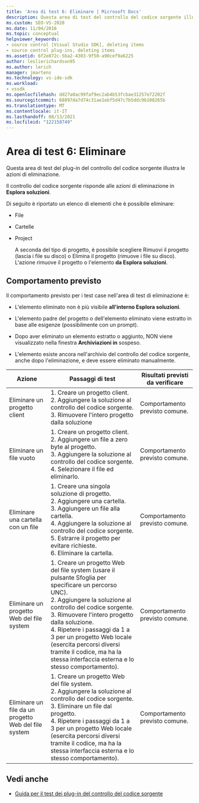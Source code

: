 ```yaml
---
title: 'Area di test 6: Eliminare | Microsoft Docs'
description: Questa area di test del controllo del codice sorgente illustra le azioni di Esplora soluzioni per il plug-in Visual Studio controllo del codice sorgente.
ms.custom: SEO-VS-2020
ms.date: 11/04/2016
ms.topic: conceptual
helpviewer_keywords:
- source control [Visual Studio SDK], deleting items
- source control plug-ins, deleting items
ms.assetid: 6f2e872c-5ba2-4303-9f50-a90cef9a6225
author: leslierichardson95
ms.author: lerich
manager: jmartens
ms.technology: vs-ide-sdk
ms.workload:
- vssdk
ms.openlocfilehash: dd27a0ac99faf9ec2ab4b53fcbae31257e72202f
ms.sourcegitcommit: 68897da7d74c31ae1ebf5d47c7b5ddc9b108265b
ms.translationtype: MT
ms.contentlocale: it-IT
ms.lasthandoff: 08/13/2021
ms.locfileid: "122158749"
---
```

# <a name="test-area-6-delete"></a>Area di test 6: Eliminare
Questa area di test del plug-in del controllo del codice sorgente illustra le azioni di eliminazione.

 Il controllo del codice sorgente risponde alle azioni di eliminazione in **Esplora soluzioni**.

 Di seguito è riportato un elenco di elementi che è possibile eliminare:

- File

- Cartelle

- Project

  A seconda del tipo di progetto,  è possibile scegliere Rimuovi il  progetto (lascia i file su disco) o Elimina il progetto (rimuove i file su disco). L'azione rimuove il progetto o l'elemento **da Esplora soluzioni**.

## <a name="expected-behavior"></a>Comportamento previsto
 Il comportamento previsto per i test case nell'area di test di eliminazione è:

- L'elemento eliminato non è più visibile **all'interno Esplora soluzioni**.

- L'elemento padre del progetto o dell'elemento eliminato viene estratto in base alle esigenze (possibilmente con un prompt).

- Dopo aver eliminato un elemento estratto o aggiunto, NON viene visualizzato nella finestra **Archiviazioni in** sospeso.

- L'elemento esiste ancora nell'archivio del controllo del codice sorgente, anche dopo l'eliminazione, e deve essere eliminato manualmente.

|Azione|Passaggi di test|Risultati previsti da verificare|
|------------|----------------|--------------------------------|
|Eliminare un progetto client|1. Creare un progetto client.<br />2. Aggiungere la soluzione al controllo del codice sorgente.<br />3. Rimuovere l'intero progetto dalla soluzione|Comportamento previsto comune.|
|Eliminare un file vuoto|1. Creare un progetto client.<br />2. Aggiungere un file a zero byte al progetto.<br />3. Aggiungere la soluzione al controllo del codice sorgente.<br />4. Selezionare il file ed eliminarlo.|Comportamento previsto comune.|
|Eliminare una cartella con un file|1. Creare una singola soluzione di progetto.<br />2. Aggiungere una cartella.<br />3. Aggiungere un file alla cartella.<br />4. Aggiungere la soluzione al controllo del codice sorgente.<br />5. Estrarre il progetto per evitare richieste.<br />6. Eliminare la cartella.|Comportamento previsto comune.|
|Eliminare un progetto Web del file system|1. Creare un progetto Web del file system (usare il pulsante Sfoglia per specificare un percorso UNC).<br />2. Aggiungere la soluzione al controllo del codice sorgente.<br />3. Rimuovere l'intero progetto dalla soluzione.<br />4. Ripetere i passaggi da 1 a 3 per un progetto Web locale (esercita percorsi diversi tramite il codice, ma ha la stessa interfaccia esterna e lo stesso comportamento).|Comportamento previsto comune.|
|Eliminare un file da un progetto Web del file system|1. Creare un progetto Web del file system.<br />2. Aggiungere la soluzione al controllo del codice sorgente.<br />3. Eliminare un file dal progetto.<br />4. Ripetere i passaggi da 1 a 3 per un progetto Web locale (esercita percorsi diversi tramite il codice, ma ha la stessa interfaccia esterna e lo stesso comportamento).|Comportamento previsto comune.|

## <a name="see-also"></a>Vedi anche
- [Guida per il test dei plug-in del controllo del codice sorgente](../../extensibility/internals/test-guide-for-source-control-plug-ins.md)
